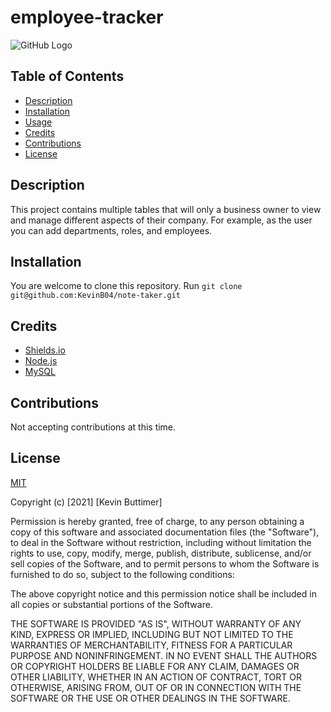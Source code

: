 # employee-tracker

![GitHub Logo](https://img.shields.io/badge/license-MIT-green)

 ## Table of Contents
   - [Description](#description)
   - [Installation](#installation)
   - [Usage](#usage)
   - [Credits](#credits)
   - [Contributions](#Contributions)
   - [License](#license)

 ## Description
 This project contains multiple tables that will only a business owner to view and manage different aspects of their company. For example, as the user you can add departments, roles, and employees.

  ## Installation
  You are welcome to clone this repository. Run `git clone git@github.com:KevinB04/note-taker.git`

  ## Credits
  * [Shields.io](https://shields.io/)
  * [Node.js](https://nodejs.org/en/)
  * [MySQL](https://www.mysql.com/)

  ## Contributions
  Not accepting contributions at this time.

  ## License
  [MIT](https://choosealicense.com/licenses/mit/)

Copyright (c) [2021] [Kevin Buttimer]

Permission is hereby granted, free of charge, to any person obtaining a copy
of this software and associated documentation files (the "Software"), to deal
in the Software without restriction, including without limitation the rights
to use, copy, modify, merge, publish, distribute, sublicense, and/or sell
copies of the Software, and to permit persons to whom the Software is
furnished to do so, subject to the following conditions:

The above copyright notice and this permission notice shall be included in all
copies or substantial portions of the Software.

THE SOFTWARE IS PROVIDED "AS IS", WITHOUT WARRANTY OF ANY KIND, EXPRESS OR
IMPLIED, INCLUDING BUT NOT LIMITED TO THE WARRANTIES OF MERCHANTABILITY,
FITNESS FOR A PARTICULAR PURPOSE AND NONINFRINGEMENT. IN NO EVENT SHALL THE
AUTHORS OR COPYRIGHT HOLDERS BE LIABLE FOR ANY CLAIM, DAMAGES OR OTHER
LIABILITY, WHETHER IN AN ACTION OF CONTRACT, TORT OR OTHERWISE, ARISING FROM,
OUT OF OR IN CONNECTION WITH THE SOFTWARE OR THE USE OR OTHER DEALINGS IN THE
SOFTWARE.